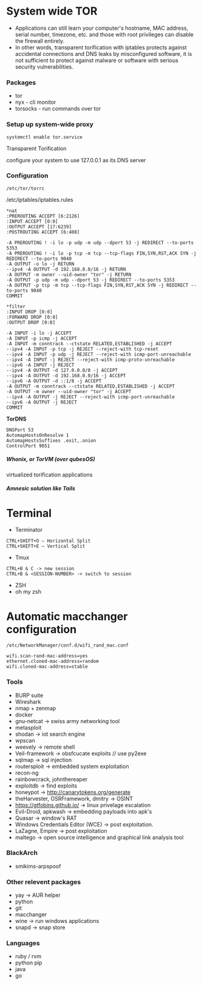 # System wide TOR

* Applications can still learn your computer's hostname, MAC address, serial number, timezone, etc. and those with root privileges can disable the firewall entirely.
*  In other words, transparent torification with iptables protects against accidental connections and DNS leaks by misconfigured software, it is not sufficient to protect against malware or software with serious security vulnerabilities.

### Packages

* tor
* nyx - cli monitor
* torsocks - run commands over tor

### Setup up system-wide proxy

```
systemctl enable tor.service
```

Transparent Torification

configure your system to use 127.0.0.1 as its DNS server 

### Configuration

```
/etc/tor/torrc
```

/etc/iptables/iptables.rules

```
*nat
:PREROUTING ACCEPT [6:2126]
:INPUT ACCEPT [0:0]
:OUTPUT ACCEPT [17:6239]
:POSTROUTING ACCEPT [6:408]

-A PREROUTING ! -i lo -p udp -m udp --dport 53 -j REDIRECT --to-ports 5353
-A PREROUTING ! -i lo -p tcp -m tcp --tcp-flags FIN,SYN,RST,ACK SYN -j REDIRECT --to-ports 9040
-A OUTPUT -o lo -j RETURN
--ipv4 -A OUTPUT -d 192.168.0.0/16 -j RETURN
-A OUTPUT -m owner --uid-owner "tor" -j RETURN
-A OUTPUT -p udp -m udp --dport 53 -j REDIRECT --to-ports 5353
-A OUTPUT -p tcp -m tcp --tcp-flags FIN,SYN,RST,ACK SYN -j REDIRECT --to-ports 9040
COMMIT

*filter
:INPUT DROP [0:0]
:FORWARD DROP [0:0]
:OUTPUT DROP [0:0]

-A INPUT -i lo -j ACCEPT
-A INPUT -p icmp -j ACCEPT
-A INPUT -m conntrack --ctstate RELATED,ESTABLISHED -j ACCEPT
--ipv4 -A INPUT -p tcp -j REJECT --reject-with tcp-reset
--ipv4 -A INPUT -p udp -j REJECT --reject-with icmp-port-unreachable
--ipv4 -A INPUT -j REJECT --reject-with icmp-proto-unreachable
--ipv6 -A INPUT -j REJECT
--ipv4 -A OUTPUT -d 127.0.0.0/8 -j ACCEPT
--ipv4 -A OUTPUT -d 192.168.0.0/16 -j ACCEPT
--ipv6 -A OUTPUT -d ::1/8 -j ACCEPT
-A OUTPUT -m conntrack --ctstate RELATED,ESTABLISHED -j ACCEPT
-A OUTPUT -m owner --uid-owner "tor" -j ACCEPT
--ipv4 -A OUTPUT -j REJECT --reject-with icmp-port-unreachable
--ipv6 -A OUTPUT -j REJECT
COMMIT
```

**TorDNS** 

```
DNSPort 53
AutomapHostsOnResolve 1
AutomapHostsSuffixes .exit,.onion
ControlPort 9051
```

##### Whonix, or TorVM (over qubesOS)

virtualized torification applications

##### Amnesic solution like Tails

# Terminal

* Terminator

```
CTRL+SHIFT+O – Horizontal Split
CTRL+SHIFT+E – Vertical Split
```

* Tmux 

```
CTRL+B & C -> new session
CTRL+B & <SESSION-NUMBER> -> switch to session
```

* ZSH
* oh my zsh

# Automatic macchanger configuration

```
/etc/NetworkManager/conf.d/wifi_rand_mac.conf

wifi.scan-rand-mac-address=yes
ethernet.cloned-mac-address=random
wifi.cloned-mac-address=stable
```

### Tools

* BURP suite
* Wireshark
* nmap + zenmap
* docker
* gnu-netcat -> swiss army networking tool
* metasploit
* shodan -> iot search engine
* wpscan
* weevely -> remote shell
* Veil-framework -> obsfcucate exploits // use py2exe
* sqlmap -> sql injection
* routersploit -> embedded system exploitation
* recon-ng
* rainbowcrack, johnthereaper
* exploitdb -> find exploits
* honeypot -> http://canarytokens.org/generate
* theHarvester, OSRFramework, dmitry -> OSINT
* https://gtfobins.github.io/ -> linux privelage escalation
* Evil-Droid, apkwash -> embedding payloads into apk's
* Quasar -> window's RAT
* Windows Credentials Editor (WCE) -> post exploitation.
* LaZagne, Empire -> post exploitation
* maltego -> open source intelligence and graphical link analysis tool 

### BlackArch

* smikims-arpspoof

### Other relevent packages

* yay -> AUR helper
* python
* git
* macchanger
* wine -> run windows applications
* snapd -> snap store

### Languages

* ruby / rvm
* python pip
* java
* go
